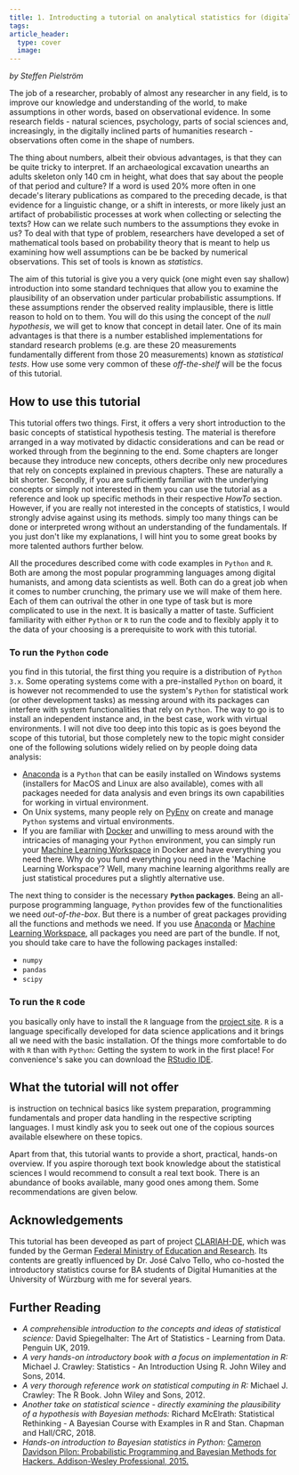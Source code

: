 ```yaml
---
title: 1. Introducting a tutorial on analytical statistics for (digital) humanists
tags: 
article_header:
  type: cover
  image:
---
```


*by Steffen Pielström*

The job of a researcher, probably of almost any researcher in any field, is to improve our knowledge and understanding of the world, to make assumptions in other words, based on observational evidence. In some research fields - natural sciences, psychology, parts of social sciences and, increasingly, in the digitally inclined parts of humanities research - observations often come in the shape of numbers. 

The thing about numbers, albeit their obvious advantages, is that they can be quite tricky to interpret. If an archaeological excavation unearths an adults skeleton only 140 cm in height, what does that say about the people of that period and culture? If a word is used 20% more often in one decade's literary publications as compared to the preceding decade, is that evidence for a linguistic change, or a shift in interests, or more likely just an artifact of probabilistic processes at work when collecting or selecting the texts? How can we relate such numbers to the assumptions they evoke in us? To deal with that type of problem, researchers have developed a set of mathematical tools based on probability theory that is meant to help us examining how well assumptions can be be backed by numerical observations. This set of tools is known as *statistics*.

The aim of this tutorial is give you a very quick (one might even say shallow) introduction into some standard techniques that allow you to examine the plausibility of an observation under particular probabilistic assumptions. If these assumptions render the observed reality implausible, there is little reason to hold on to them. You will do this using the concept of the *null hypothesis*, we will get to know that concept in detail later. One of its main advantages is that there is a number established implementations for standard research problems (e.g. are these 20 measurements fundamentally different from those 20 measurements) known as *statistical tests*. How use some very common of these *off-the-shelf* will be the focus of this tutorial. 



## How to use this tutorial
This tutorial offers two things. First, it offers a very short introduction to the basic concepts of statistical hypothesis testing. The material is therefore arranged in a way motivated by didactic considerations and can be read or worked through from the beginning to the end. Some chapters are longer because they introduce new concepts, others decribe only new procedures that rely on concepts explained in previous chapters. These are naturally a bit shorter. Secondly, if you are sufficiently familiar with the underlying concepts or simply not interested in them you can use the tutorial as a reference and look up specific methods in their respective *HowTo* section. However, if you are really not interested in the concepts of statistics, I would strongly advise against using its methods. simply too many things can be done or interpreted wrong without an understanding of the fundamentals. If you just don't like my explanations, I will hint you to some great books by more talented authors further below.

All the procedures described come with code examples in `Python` and `R`. Both are among the most popular programming languages among digital humanists, and among data scientists as well. Both can do a great job when it comes to number crunching, the primary use we will make of them here. Each of them can outrival the other in one type of task but is more complicated to use in the next. It is basically a matter of taste. Sufficient familiarity with either `Python` or `R` to run the code and to flexibly apply it to the data of your choosing is a prerequisite to work with this tutorial.

### To run the `Python` code
you find in this tutorial, the first thing you require is a distribution of `Python 3.x`. Some operating systems come with a pre-installed `Python` on board, it is however not recommended to use the system's `Python` for statistical work (or other development tasks) as messing around with its packages can interfere with system functionalities that rely on `Python`. The way to go is to install an independent instance and, in the best case, work with virtual environments. I will not dive too deep into this topic as is goes beyond the scope of this tutorial, but those completely new to the topic might consider one of the following solutions widely relied on by people doing data analysis:

- [Anaconda](https://www.anaconda.com/) is a `Python` that can be easily installed on Windows systems (installers for MacOS and Linux are also available), comes with all packages needed for data analysis and even brings its own capabilities for working in virtual environment. 
- On Unix systems, many people rely on [PyEnv](https://github.com/pyenv/pyenv) on create and manage `Python` systems and virtual environments.
- If you are familiar with [Docker](https://www.docker.com/) and unwilling to mess around with the intricacies of managing your `Python` environment, you can simply run your [Machine Learning Workspace](https://github.com/ml-tooling/ml-workspace) in Docker and have everything you need there. Why do you fund everything you need in the 'Machine Learning Workspace'? Well, many machine learning algorithms really are just statistical procedures put a slightly alternative use. 

The next thing to consider is the necessary **`Python` packages**. Being an all-purpose programming language, `Python` provides few of the functionalities we need *out-of-the-box*. But there is a number of great packages providing all the functions and methods we need. If you use [Anaconda](https://www.anaconda.com/) or [Machine Learning Workspace](https://github.com/ml-tooling/ml-workspace), all packages you need are part of the bundle. If not, you should take care to have the following packages installed:
- `numpy`
- `pandas`
- `scipy`

### To run the `R` code
you basically only have to install the `R` language from the [project site](https://cran.r-project.org/mirrors.html). `R` is a language specifically developed for data science applications and it brings all we need with the basic installation. Of the things more comfortable to do with `R` than with `Python`: Getting the system to work in the first place! For convenience's sake you can download the [RStudio IDE](https://www.rstudio.com/).

## What the tutorial will not offer
is instruction on technical basics like system preparation, programming fundamentals and proper data handling in the respective scripting languages. I must kindly ask you to seek out one of the copious sources available elsewhere on these topics.

Apart from that, this tutorial wants to provide a short, practical, hands-on overview. If you aspire thorough text book knowledge about the statistical sciences I would recommend to consult a real text book. There is an abundance of books available, many good ones among them. Some recommendations are given below. 

## Acknowledgements
This tutorial has been deveoped as part of project [CLARIAH-DE](https://www.clariah.de/), which was funded by the German [Federal Ministry of Education and Research](https://www.bmbf.de/bmbf/en/home/home_node.html). Its contents are greatly influenced by Dr. José Calvo Tello, who co-hosted the introductory statistics course for BA students of Digital Humanities at the University of Würzburg with me for several years.

## Further Reading
- *A comprehensible introduction to the concepts and ideas of statistical science:* David Spiegelhalter: The Art of Statistics - Learning from Data. Penguin UK, 2019.
- *A very hands-on introductory book with a focus on implementation in R:* Michael J. Crawley: Statistics - An Introduction Using R. John Wiley and Sons, 2014.
- *A very thorough reference work on statistical computing in R:* Michael J. Crawley: The R Book. John Wiley and Sons, 2012.
- *Another take on statistical science - directly examining the plausibility of a hypothesis with Bayesian methods:* Richard McElrath: Statistical Rethinking - A Bayesian Course with Examples in R and Stan. Chapman and Hall/CRC, 2018.
- *Hands-on introduction to Bayesian statistics in Python:* [Cameron Davidson Pilon: Probabilistic Programming and Bayesian Methods for Hackers. Addison-Wesley Professional, 2015.](https://camdavidsonpilon.github.io/Probabilistic-Programming-and-Bayesian-Methods-for-Hackers/)
